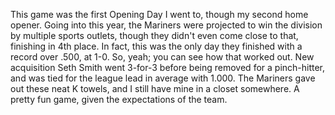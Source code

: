 This game was the first Opening Day I went to, though my second home
opener. Going into this year, the Mariners were projected to win the
division by multiple sports outlets, though they didn't even come
close to that, finishing in 4th place. In fact, this was the only day
they finished with a record over .500, at 1-0. So, yeah; you can see
how that worked out. New acquisition Seth Smith went 3-for-3 before
being removed for a pinch-hitter, and was tied for the league lead in
average with 1.000. The Mariners gave out these neat K towels, and I
still have mine in a closet somewhere. A pretty fun game, given the
expectations of the team.
